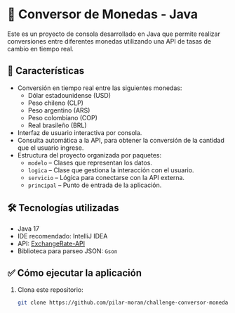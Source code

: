 # 💱 Conversor de Monedas - Java

Este es un proyecto de consola desarrollado en Java que permite realizar conversiones entre diferentes monedas utilizando una API de tasas de cambio en tiempo real.


## 🚀 Características

- Conversión en tiempo real entre las siguientes monedas:
    - Dólar estadounidense (USD)
    - Peso chileno (CLP)
    - Peso argentino (ARS)
    - Peso colombiano (COP)
    - Real brasileño (BRL)
- Interfaz de usuario interactiva por consola.
- Consulta automática a la API, para obtener la conversión de la cantidad que el usuario ingrese.
- Estructura del proyecto organizada por paquetes:
    - `modelo` – Clases que representan los datos.
    - `logica` – Clase que gestiona la interacción con el usuario.
    - `servicio` – Lógica para conectarse con la API externa.
    - `principal` – Punto de entrada de la aplicación.


## 🛠 Tecnologías utilizadas

- Java 17
- IDE recomendado: IntelliJ IDEA
- API: [ExchangeRate-API](https://www.exchangerate-api.com/)
- Biblioteca para parseo JSON: `Gson`


## ✅ Cómo ejecutar la aplicación

1. Clona este repositorio:
   ```bash
   git clone https://github.com/pilar-moran/challenge-conversor-moneda.git
